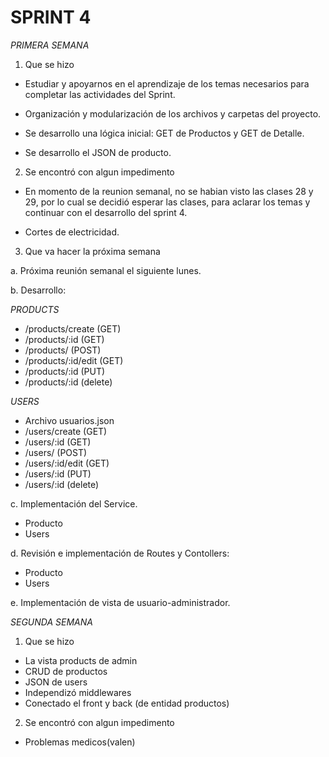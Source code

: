# SPRINT 4 

*_PRIMERA SEMANA_*

1. Que se hizo

- Estudiar y apoyarnos en el aprendizaje de los temas necesarios para completar las actividades del Sprint.

- Organización y modularización de los archivos y carpetas del proyecto.

- Se desarrollo una lógica inicial: GET de Productos y GET de Detalle.

- Se desarrollo el JSON de producto.

2. Se encontró con algun impedimento

- En momento de la reunion semanal, no se habian visto las clases 28 y 29, por lo cual se decidió esperar las clases, para aclarar los temas y continuar con el desarrollo del sprint 4.

- Cortes de electricidad.

3. Que va hacer la próxima semana

a. Próxima reunión semanal el siguiente lunes.

b. Desarrollo:

*_PRODUCTS_*
- /products/create (GET)
- /products/:id (GET)
- /products/ (POST)
- /products/:id/edit (GET)
- /products/:id (PUT)
- /products/:id (delete)

*_USERS_*
- Archivo usuarios.json
- /users/create (GET)
- /users/:id (GET)
- /users/ (POST)
- /users/:id/edit (GET)
- /users/:id (PUT)
- /users/:id (delete)

c. Implementación del Service.

- Producto
- Users

d. Revisión e implementación de Routes y Contollers:

- Producto
- Users

e. Implementación de vista de usuario-administrador.


*_SEGUNDA SEMANA_*

1. Que se hizo

- La vista products de admin
- CRUD de productos
- JSON de users
- Independizó middlewares
- Conectado el front y back (de entidad productos)

2. Se encontró con algun impedimento

- Problemas medicos(valen)